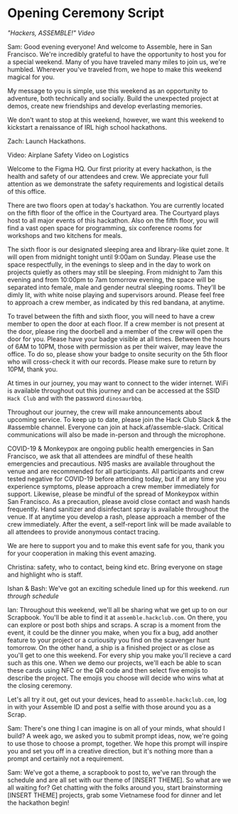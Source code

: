 # Opening Ceremony Script

_"Hackers, ASSEMBLE!" Video_

Sam: Good evening everyone! And welcome to Assemble, here in San Francisco. We're incredibly grateful to have the opportunity to host you for a special weekend. Many of you have traveled many miles to join us, we're humbled. Wherever you've traveled from, we hope to make this weekend magical for you.

My message to you is simple, use this weekend as an opportunity to adventure, both technically and socially. Build the unexpected project at demos, create new friendships and develop everlasting memories.

We don't want to stop at this weekend, however, we want this weekend to kickstart a renaissance of IRL high school hackathons. 

Zach: Launch Hackathons.

Video: Airplane Safety Video on Logistics

Welcome to the Figma HQ. Our first priority at every hackathon, is the health and safety of our attendees and crew. We appreciate your full attention as we demonstrate the safety requirements and logistical details of this office.

There are two floors open at today's hackathon. You are currently located on the fifth floor of the office in the Courtyard area. The Courtyard plays host to all major events of this hackathon. Also on the fifth floor, you will find a vast open space for programming, six conference rooms for workshops and two kitchens for meals. 

The sixth floor is our designated sleeping area and library-like quiet zone. It will open from midnight tonight until 9:00am on Sunday. Please use the space respectfully, in the evenings to sleep and in the day to work on projects quietly as others may still be sleeping. From midnight to 7am this evening and from 10:00pm to 7am tomorrow evening, the space will be separated into female, male and gender neutral sleeping rooms. They'll be dimly lit, with white noise playing and supervisors around. Please feel free to approach a crew member, as indicated by this red bandana, at anytime.

To travel between the fifth and sixth floor, you will need to have a crew member to open the door at each floor. If a crew member is not present at the door, please ring the doorbell and a member of the crew will open the door for you. Please have your badge visible at all times. Between the hours of 6AM to 10PM, those with permission as per their waiver, may leave the office. To do so, please show your badge to onsite security on the 5th floor who will cross-check it with our records. Please make sure to return by 10PM, thank you. 

At times in our journey, you may want to connect to the wider internet. WiFi is available throughout out this journey and can be accessed at the SSID `Hack Club` and with the password `dinosaurbbq`.

Throughout our journey, the crew will make announcements about upcoming service. To keep up to date, please join the Hack Club Slack & the #assemble channel. Everyone can join at hack.af/assemble-slack. Critical communications will also be made in-person and through the microphone.

COVID-19 & Monkeypox are ongoing public health emergencies in San Francisco, we ask that all attendees are mindful of these health emergencies and precautious. N95 masks are available throughout the venue and are recommended for all participants. All participants and crew tested negative for COVID-19 before attending today, but if at any time you experience symptoms, please approach a crew member immediately for support. Likewise, please be mindful of the spread of Monkeypox within San Francisco. As a precaution, please avoid close contact and wash hands frequently. Hand sanitizer and disinfectant spray is available throughout the venue. If at anytime you develop a rash, please approach a member of the crew immediately. After the event, a self-report link will be made available to all attendees to provide anonymous contact tracing.

We are here to support you and to make this event safe for you, thank you for your cooperation in making this event amazing. 

Christina: safety, who to contact, being kind etc. Bring everyone on stage and highlight who is staff.

Ishan & Bash: We've got an exciting schedule lined up for this weekend. _run through schedule_

Ian: Throughout this weekend, we'll all be sharing what we get up to on our Scrapbook. You'll be able to find it at `assemble.hackclub.com`. On there, you can explore or post both ships and scraps. A scrap is a moment from the event, it could be the dinner you make, when you fix a bug, add another feature to your project or a curiousity you find on the scavenger hunt tomorrow. On the other hand, a ship is a finished project or as close as you'll get to one this weekend. For every ship you make you'll recieve a card such as this one. When we demo our projects, we'll each be able to scan these cards using NFC or the QR code and then select five emojis to describe the project. The emojis you choose will decide who wins what at the closing ceremony. 

Let's all try it out, get out your devices, head to `assemble.hackclub.com`, log in with your Assemble ID and post a selfie with those around you as a Scrap.

Sam: There's one thing I can imagine is on all of your minds, what should I build? A week ago, we asked you to submit prompt ideas, now, we're going to use those to choose a prompt, together. We hope this prompt will inspire you and set you off in a creative direction, but it's nothing more than a prompt and certainly not a requirement.

Sam: We've got a theme, a scrapbook to post to, we've ran through the schedule and are all set with our theme of [INSERT THEME]. So what are we all waiting for? Get chatting with the folks around you, start brainstorming [INSERT THEME] projects, grab some Vietnamese food for dinner and let the hackathon begin! 
